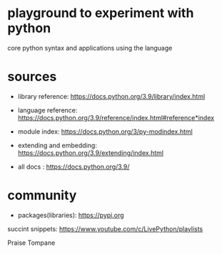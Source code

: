 # playground to experiment with python

core python syntax and applications using the language

# sources

* library reference: https://docs.python.org/3.9/library/index.html
* language reference: https://docs.python.org/3.9/reference/index.html#reference*index
* module index: https://docs.python.org/3/py-modindex.html
* extending and embedding: https://docs.python.org/3.9/extending/index.html

* all docs : https://docs.python.org/3.9/


# community
* packages(libraries): https://pypi.org

succint snippets: https://www.youtube.com/c/LivePython/playlists

Praise Tompane

